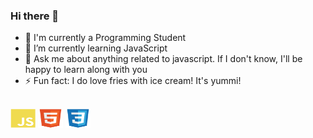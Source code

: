 ### Hi there 👋

- 🔭 I'm currently a Programming Student
- 🌱 I’m currently learning JavaScript
- 💬 Ask me about anything related to javascript. If I don't know, I'll be happy to learn along with you
- ⚡ Fun fact: I do love fries with ice cream! It's yummi! 

<div style="display: inline_block"><br>
  <img align="center" alt="Rafa-Js" height="30" width="40" src="https://raw.githubusercontent.com/devicons/devicon/master/icons/javascript/javascript-plain.svg">
  <img align="center" alt="Rafa-HTML" height="30" width="40" src="https://raw.githubusercontent.com/devicons/devicon/master/icons/html5/html5-original.svg">
  <img align="center" alt="Rafa-CSS" height="30" width="40" src="https://raw.githubusercontent.com/devicons/devicon/master/icons/css3/css3-original.svg">
  </div>
